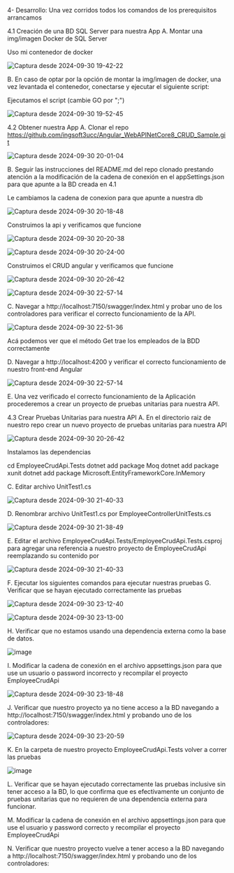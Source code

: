 4- Desarrollo:
 Una vez corridos todos los comandos de los prerequisitos arrancamos

 4.1 Creación de una BD SQL Server para nuestra App
A. Montar una img/imagen Docker de SQL Server 

Uso mi contenedor de docker 

![Captura desde 2024-09-30 19-42-22](https://github.com/user-attachments/assets/e56af2f0-ec42-465e-83ab-d8ca0d784ebb)


B. En caso de optar por la opción de montar la img/imagen de docker, una vez levantada el contenedor, conectarse y ejecutar el siguiente script:

Ejecutamos el script (cambie GO por ";")


![Captura desde 2024-09-30 19-52-45](https://github.com/user-attachments/assets/42c9769d-dc80-488c-bda0-ac5b2303b8e6)



4.2 Obtener nuestra App
A. Clonar el repo https://github.com/ingsoft3ucc/Angular_WebAPINetCore8_CRUD_Sample.git

![Captura desde 2024-09-30 20-01-04](https://github.com/user-attachments/assets/9ca8e544-7ee6-45a6-a6cd-e48ac2e2854a)


B. Seguir las instrucciones del README.md del repo clonado prestando atención a la modificación de la cadena de conexión en el appSettings.json para que apunte a la BD creada en 4.1

Le cambiamos la cadena de conexion para que apunte a nuestra db

![Captura desde 2024-09-30 20-18-48](https://github.com/user-attachments/assets/0cbba38b-e8a4-4c34-9412-029cab934c08)


Construimos la api y verificamos que funcione


![Captura desde 2024-09-30 20-20-38](https://github.com/user-attachments/assets/68965fad-33af-4ea5-84ec-bc081cb8f7ff)

![Captura desde 2024-09-30 20-24-00](https://github.com/user-attachments/assets/3075b8da-1c3e-4f9b-8210-3883408e54ea)


Construimos el CRUD angular y verificamos que funcione

 ![Captura desde 2024-09-30 20-26-42](https://github.com/user-attachments/assets/fa228cca-1a49-4e48-9951-1f9808f38124)

![Captura desde 2024-09-30 22-57-14](https://github.com/user-attachments/assets/674d3b5e-e480-4b16-a505-f8c1c07882b8)


C. Navegar a http://localhost:7150/swagger/index.html y probar uno de los controladores para verificar el correcto funcionamiento de la API.

![Captura desde 2024-09-30 22-51-36](https://github.com/user-attachments/assets/817591ed-b1a5-418d-95cd-fed398464c15)

Acá podemos ver que el método Get trae los empleados de la BDD correctamente


D. Navegar a http://localhost:4200 y verificar el correcto funcionamiento de nuestro front-end Angular

![Captura desde 2024-09-30 22-57-14](https://github.com/user-attachments/assets/d8491ebb-d2af-4aca-aaf6-7448724cdc62)



E. Una vez verificado el correcto funcionamiento de la Aplicación procederemos a crear un proyecto de pruebas unitarias para nuestra API.



4.3 Crear Pruebas Unitarias para nuestra API
A. En el directorio raiz de nuestro repo crear un nuevo proyecto de pruebas unitarias para nuestra API

![Captura desde 2024-09-30 20-26-42](https://github.com/user-attachments/assets/1f1d3fef-ffd6-47f5-9e9d-0c5aed20c299)


Instalamos las dependencias

cd EmployeeCrudApi.Tests 
dotnet add package Moq
dotnet add package xunit
dotnet add package Microsoft.EntityFrameworkCore.InMemory

C. Editar archivo UnitTest1.cs 

![Captura desde 2024-09-30 21-40-33](https://github.com/user-attachments/assets/29c9d4a0-115d-4516-b546-406f9178721c)


D. Renombrar archivo UnitTest1.cs por EmployeeControllerUnitTests.cs

![Captura desde 2024-09-30 21-38-49](https://github.com/user-attachments/assets/9998389f-8428-4b63-8a5d-254cd875d4dd)


E. Editar el archivo EmployeeCrudApi.Tests/EmployeeCrudApi.Tests.csproj para agregar una referencia a nuestro proyecto de EmployeeCrudApi reemplazando su contenido por

![Captura desde 2024-09-30 21-40-33](https://github.com/user-attachments/assets/b1b6b4c9-c18a-451b-8743-892f804afb9a)


F. Ejecutar los siguientes comandos para ejecutar nuestras pruebas G. Verificar que se hayan ejecutado correctamente las pruebas

![Captura desde 2024-09-30 23-12-40](https://github.com/user-attachments/assets/7662798c-30f4-48d0-ada8-fcbb2b9287c0)

![Captura desde 2024-09-30 23-13-00](https://github.com/user-attachments/assets/fa2384ff-dc3f-48cf-bae3-5ee5dd14f9cf)


H. Verificar que no estamos usando una dependencia externa como la base de datos.

![image](https://github.com/user-attachments/assets/c13d2102-58d2-4a40-9607-b346897dc6f9)

I. Modificar la cadena de conexión en el archivo appsettings.json para que use un usuario o password incorrecto y recompilar el proyecto EmployeeCrudApi

![Captura desde 2024-09-30 23-18-48](https://github.com/user-attachments/assets/f4b88202-46ae-4e1e-975c-09aebd37962d)



J. Verificar que nuestro proyecto ya no tiene acceso a la BD navegando a http://localhost:7150/swagger/index.html y probando uno de los controladores:

![Captura desde 2024-09-30 23-20-59](https://github.com/user-attachments/assets/dc75571e-0ce1-44ff-915c-d5f0221e1ea9)


K. En la carpeta de nuestro proyecto EmployeeCrudApi.Tests volver a correr las pruebas 

![image](https://github.com/user-attachments/assets/bb557044-74f4-43e2-b371-34b657f1a4a2)


L. Verificar que se hayan ejecutado correctamente las pruebas inclusive sin tener acceso a la BD, lo que confirma que es efectivamente un conjunto de pruebas unitarias que no requieren de una dependencia externa para funcionar.



M. Modificar la cadena de conexión en el archivo appsettings.json para que use el usuario y password correcto y recompilar el proyecto EmployeeCrudApi



N. Verificar que nuestro proyecto vuelve a tener acceso a la BD navegando a http://localhost:7150/swagger/index.html y probando uno de los controladores:
